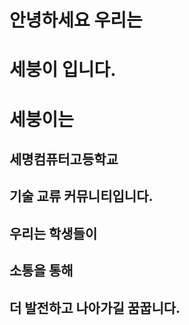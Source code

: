 # 안녕하세요 우리는
# 세붕이 입니다.

# **세붕이는**
## 세명컴퓨터고등학교 
## 기술 교류 커뮤니티입니다.
##
## 우리는 학생들이
## 소통을 통해 
## 더 발전하고 나아가길 꿈꿉니다.